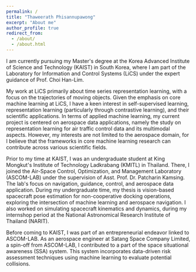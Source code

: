 ```yaml
---
permalink: /
title: "Thaweerath Phisannupawong"
excerpt: "About me"
author_profile: true
redirect_from: 
  - /about/
  - /about.html
---
```


I am currently pursuing my Master's degree at the Korea Advanced Institute of Science and Technology (KAIST) in South Korea, where I am part of the Laboratory for Information and Control Systems (LiCS) under the expert guidance of Prof. Choi Han-Lim. 

My work at LiCS primarily about time series representation learning, with a focus on the trajectories of moving objects. 
Given the emphasis on core machine learning at LiCS, I have a keen interest in self-supervised learning, representation learning (particularly through contrastive learning), and their scientific applications.
In terms of applied machine learning, my current project is centered on aerospace data applications, namely the study on representation learning for air traffic control data and its multimodal aspects. 
However, my interests are not limited to the aerospace domain, for I believe that the frameworks in core machine learning research can contribute across various scientific fields.

Prior to my time at KAIST, I was an undergraduate student at King Mongkut's Institute of Technology Ladkrabang (KMITL) in Thailand. 
There, I joined the Air-Space Control, Optimization, and Management Laboratory (ASCOM-LAB) under the supervision of Asst. Prof. Dr. Patcharin Kamsing. 
The lab's focus on navigation, guidance, control, and aerospace data application. 
During my undergraduate time, my thesis is vision-based spacecraft pose estimation for non-cooperative docking operations, exploring the intersection of machine learning and aerospace navigation. 
I also worked on simulating spacecraft kinematics and dynamics, during my internshop period at the National Astronomical Research Institute of Thailand (NARIT).

Before coming to KAIST, I was part of an entrepreneurial endeavor linked to ASCOM-LAB. 
As an aerospace engineer at Satang Space Company Limited, a spin-off from ASCOM-LAB, I contributed to a part of the space situational awareness (SSA) system. 
This system incorporates data-driven risk assessment techniques using machine learning to evaluate potential collisions.
